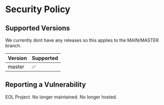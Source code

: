 # Security Policy

## Supported Versions

We currently dont have any releases so this applies to the MAIN/MASTER branch.

| Version | Supported          |
| ------- | ------------------ |
| master   | :white_check_mark: |

## Reporting a Vulnerability

EOL Project. No longer maintained. No longer hosted.